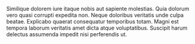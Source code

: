 Similique dolorem iure itaque nobis aut sapiente molestias. Quia dolorum vero quasi corrupti expedita non. Neque doloribus veritatis unde culpa beatae. Explicabo quaerat consequatur temporibus totam. Magni est tempora laborum veritatis amet dicta atque voluptatibus. Suscipit harum delectus assumenda impedit nisi perferendis ut.